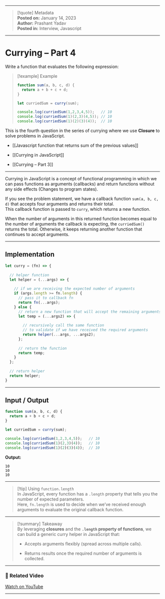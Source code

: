 
---

> [!quote] Metadata  
> **Posted on:** January 14, 2023  
> **Author:** Prashant Yadav  
> **Posted in:** Interview, Javascript

---

# Currying – Part 4

Write a function that evaluates the following expression:

> [!example] Example
> 
> ```javascript
> function sum(a, b, c, d) {
>   return a + b + c + d;
> }
> 
> let curriedSum = curry(sum);
> 
> console.log(curriedSum(1,2,3,4,5));   // 10
> console.log(curriedSum(1)(2,3)(4,5)); // 10
> console.log(curriedSum(1)(2)(3)(4));  // 10
> ```

This is the fourth question in the series of currying where we use **Closure** to solve problems in JavaScript.

- [[Javascript function that returns sum of the previous values]]
    
- [[Currying in JavaScript]]
    
- [[Currying – Part 3]]
    

---

Currying in JavaScript is a concept of functional programming in which we can pass functions as arguments (callbacks) and return functions without any side effects (Changes to program states).

If you see the problem statement, we have a callback function `sum(a, b, c, d)` that accepts four arguments and returns their total.  
This callback function is passed to `curry`, which returns a new function.

When the number of arguments in this returned function becomes equal to the number of arguments the callback is expecting, the `curriedSum()` returns the total. Otherwise, it keeps returning another function that continues to accept arguments.

---

## Implementation

```javascript
let curry = (fn) => {
  
  // helper function
  let helper = (...args) => {
    
    // if we are receiving the expected number of arguments
    if (args.length >= fn.length) {
      // pass it to callback fn
      return fn(...args);
    } else {
      // return a new function that will accept the remaining arguments
      let temp = (...args2) => {
        
        // recursively call the same function
        // to validate if we have received the required arguments
        return helper(...args, ...args2);
      };
      
      // return the function
      return temp;
    }
  };
  
  // return helper
  return helper;
}
```

---

## Input / Output

```javascript
function sum(a, b, c, d) {
  return a + b + c + d;
}

let curriedSum = curry(sum);

console.log(curriedSum(1,2,3,4,5));   // 10
console.log(curriedSum(1)(2,3)(4));   // 10
console.log(curriedSum(1)(2)(3)(4));  // 10
```

**Output:**

```
10
10
10
```

---

> [!tip] Using `function.length`  
> In JavaScript, every function has a `.length` property that tells you the number of expected parameters.  
> Here, `fn.length` is used to decide when we’ve received enough arguments to evaluate the original callback function.

---

> [!summary] Takeaway  
> By leveraging **closures** and the **`.length` property of functions**, we can build a generic curry helper in JavaScript that:
> 
> - Accepts arguments flexibly (spread across multiple calls).
>     
> - Returns results once the required number of arguments is collected.
>     

---

### 🎥 Related Video

[Watch on YouTube](https://youtu.be/gytPGYlK8gI)

---
